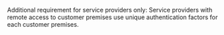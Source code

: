 Additional requirement for service providers only: Service providers with remote access to customer premises use unique authentication factors for each customer premises.
